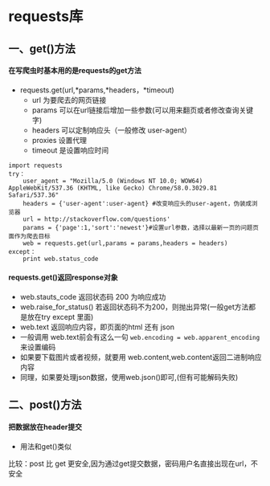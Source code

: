 # requests库

## 一、get()方法
#### 在写爬虫时基本用的是requests的get方法
- requests.get(url,\*params,\*headers，\*timeout)
	- url 为要爬去的网页链接
	- params 可以在url链接后增加一些参数(可以用来翻页或者修改查询关键字)
	- headers 可以定制响应头（一般修改 user-agent）
	- proxies 设置代理
	- timeout 是设置响应时间

```
import requests
try：
	user_agent = "Mozilla/5.0 (Windows NT 10.0; WOW64) AppleWebKit/537.36 (KHTML, like Gecko) Chrome/58.0.3029.81 Safari/537.36"
    headers = {'user-agent':user-agent} #改变响应头的user-agent，伪装成浏览器
    url = http://stackoverflow.com/questions'
	params = {'page':1,'sort':'newest'}#设置url参数，选择以最新一页的问题页面作为爬去目标
    web = requests.get(url,params = params,headers = headers)
except：
	print web.status_code
```
#### requests.get()返回response对象
- web.stauts\_code 返回状态码 200 为响应成功
- web.raise\_for\_status() 若返回状态码不为200，则抛出异常(一般get方法都是放在try except 里面)
- web.text 返回响应内容，即页面的html 还有 json
- 一般调用 web.text前会有这么一句 `web.encoding = web.apparent_encoding`来设置编码
- 如果要下载图片或者视频，就要用 web.content,web.content返回二进制响应内容
- 同理，如果要处理json数据，使用web.json()即可,(但有可能解码失败)

## 二、post()方法
#### 把数据放在header提交
- 用法和get()类似

比较：post 比 get 更安全,因为通过get提交数据，密码用户名直接出现在url，不安全
